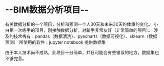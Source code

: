 # --BIM数据分析项目--
有关数据分析的一个项目，分析和预测一个人30天和未来30天的体重的变化。
小白第一次练手的项目，刚接触数据分析，对新手非常友好（非常简单的项目）。
涉及的技术栈有：pandas（数据清洗）、pyecharts（数据可视化）、sklearn（数据预测）
所使用的软件：jupyter notebook
提供数据集

由于本人技术尚不成熟，此项目十分简单，并且可能会有些错误的地方，数据集也不够完善。

